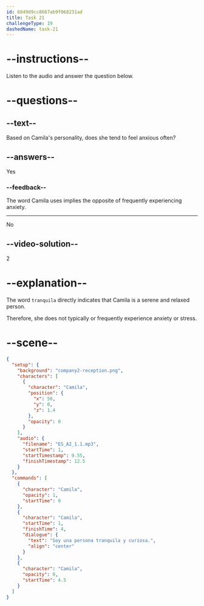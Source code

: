 ```yaml
---
id: 6849d9cc8667ab9f068231ad
title: Task 21
challengeType: 19
dashedName: task-21
---
```


<!-- (Audio) Camila: Soy una persona tranquila y curiosa. -->

# --instructions--

Listen to the audio and answer the question below.

# --questions--

## --text--

Based on Camila's personality, does she tend to feel anxious often?

## --answers--

Yes

### --feedback--

The word Camila uses implies the opposite of frequently experiencing anxiety.

---

No

## --video-solution--

2

# --explanation--

The word `tranquila` directly indicates that Camila is a serene and relaxed person. 

Therefore, she does not typically or frequently experience anxiety or stress.

# --scene--

```json
{
  "setup": {
    "background": "company2-reception.png",
    "characters": [
      {
        "character": "Camila",
        "position": {
          "x": 50,
          "y": 0,
          "z": 1.4
        },
        "opacity": 0
      }
    ],
    "audio": {
      "filename": "ES_A2_1.1.mp3",
      "startTime": 1,
      "startTimestamp": 9.55,
      "finishTimestamp": 12.5
    }
  },
  "commands": [
    {
      "character": "Camila",
      "opacity": 1,
      "startTime": 0
    },
    {
      "character": "Camila",
      "startTime": 1,
      "finishTime": 4,
      "dialogue": {
        "text": "Soy una persona tranquila y curiosa.",
        "align": "center"
      }
    },
    {
      "character": "Camila",
      "opacity": 0,
      "startTime": 4.5
    }
  ]
}
```
